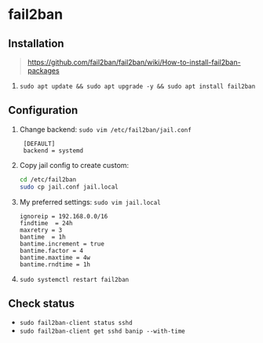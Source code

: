# fail2ban

## Installation

> <https://github.com/fail2ban/fail2ban/wiki/How-to-install-fail2ban-packages>

1. `sudo apt update && sudo apt upgrade -y && sudo apt install fail2ban`

## Configuration

1. Change backend: `sudo vim /etc/fail2ban/jail.conf`

   ```text
    [DEFAULT]
    backend = systemd
    ```

1. Copy jail config to create custom:

   ```bash
   cd /etc/fail2ban
   sudo cp jail.conf jail.local
   ```

1. My preferred settings: `sudo vim jail.local`

   ```text
   ignoreip = 192.168.0.0/16
   findtime  = 24h
   maxretry = 3
   bantime  = 1h
   bantime.increment = true
   bantime.factor = 4
   bantime.maxtime = 4w
   bantime.rndtime = 1h
   ```

1. `sudo systemctl restart fail2ban`

## Check status

* `sudo fail2ban-client status sshd`
* `sudo fail2ban-client get sshd banip --with-time`
